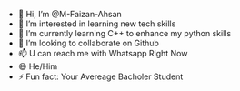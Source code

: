 - 👋 Hi, I’m @M-Faizan-Ahsan
- 👀 I’m interested in learning new tech skills
- 🌱 I’m currently learning C++ to enhance my python skills
- 💞️ I’m looking to collaborate on Github
- 📫 U can reach me with Whatsapp Right Now
- 😄 He/Him
- ⚡ Fun fact: Your Avereage Bacholer Student

<!---
M-Faizan-Ahsan/M-Faizan-Ahsan is a ✨ special ✨ repository because its `README.md` (this file) appears on your GitHub profile.
You can click the Preview link to take a look at your changes.
--->
